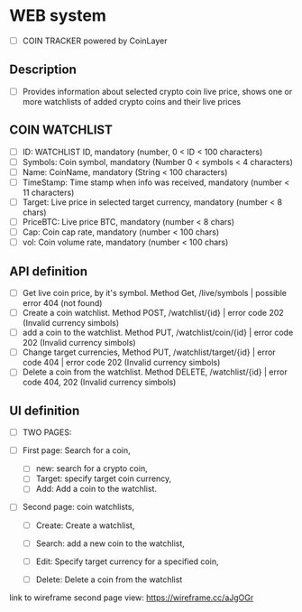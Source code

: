 # WEB system
- [ ] COIN TRACKER powered by CoinLayer

## Description
- [ ] Provides information about selected crypto coin live price, shows one or more watchlists of added crypto coins
and their live prices

## COIN WATCHLIST
- [ ] ID: WATCHLIST ID, mandatory (number, 0 < ID < 100 characters)
- [ ] Symbols: Coin symbol, mandatory (Number 0 < symbols < 4 characters)
- [ ] Name: CoinName, mandatory (String < 100 characters)
- [ ] TimeStamp: Time stamp when info was received, mandatory (number < 11 characters)
- [ ] Target: Live price in selected target currency, mandatory (number < 8 chars)
- [ ] PriceBTC: Live price BTC, mandatory (number < 8 chars)
- [ ] Cap: Coin cap rate, mandatory (number < 100 chars)
- [ ] vol: Coin volume rate, mandatory (number < 100 chars)

## API definition
- [ ] Get live coin price, by it's symbol. Method Get, /live/symbols | possible error 404 (not found)
- [ ] Create a coin watchlist. Method POST, /watchlist/{id} | error code 202 (Invalid currency simbols)
- [ ] add a coin to the watchlist. Method PUT, /watchlist/coin/{id} | error code 202 (Invalid currency simbols)
- [ ] Change target currencies, Method PUT, /watchlist/target/{id} | error code 404 | error code 202 (Invalid currency simbols)
- [ ] Delete a coin from the watchlist. Method DELETE, /watchlist/{id} | error code 404, 202 (Invalid currency simbols)

## UI definition
- [ ] TWO PAGES:

- [ ] First page:
     Search for a coin,
   - [ ] new: search for a crypto coin,
   - [ ] Target: specify target coin currency,
   - [ ] Add: Add a coin to the watchlist.
       
- [ ] Second page:
    coin watchlists,
  - [ ] Create: Create a watchlist,
  - [ ] Search: add a new coin to the watchlist,
  - [ ] Edit: Specify target currency for a specified coin,
  - [ ] Delete: Delete a coin from the watchlist
  
  
link to wireframe second page view: https://wireframe.cc/aJgOGr
